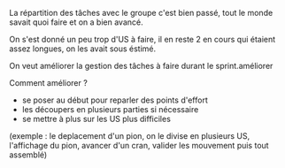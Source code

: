 La répartition des tâches avec le groupe c'est bien passé, tout le monde savait quoi faire et on a bien avancé.

On s'est donné un peu trop d'US à faire, il en reste 2 en cours qui étaient assez longues, on les avait sous éstimé.

On veut améliorer la gestion des tâches à faire durant le sprint.améliorer

Comment améliorer ?

- se poser au début pour reparler des points d'effort
- les découpers en plusieurs parties si nécessaire 
- se mettre à plus sur les US plus difficiles


(exemple : le deplacement d'un pion, on le divise en plusieurs US, l'affichage du pion, avancer d'un cran, valider les mouvement puis tout assemblé)